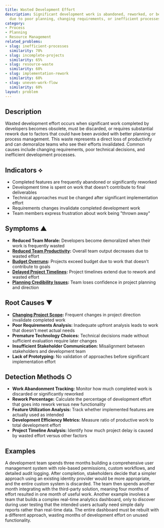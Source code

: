 ```yaml
---
title: Wasted Development Effort
description: Significant development work is abandoned, reworked, or becomes obsolete
  due to poor planning, changing requirements, or inefficient processes.
category:
- Process
- Planning
- Resource Management
related_problems:
- slug: inefficient-processes
  similarity: 70%
- slug: incomplete-projects
  similarity: 65%
- slug: resource-waste
  similarity: 60%
- slug: implementation-rework
  similarity: 60%
- slug: uneven-work-flow
  similarity: 60%
layout: problem
---
```


## Description

Wasted development effort occurs when significant work completed by developers becomes obsolete, must be discarded, or requires substantial rework due to factors that could have been avoided with better planning or process management. This waste represents a direct loss of productivity and can demoralize teams who see their efforts invalidated. Common causes include changing requirements, poor technical decisions, and inefficient development processes.

## Indicators ⟡

- Completed features are frequently abandoned or significantly reworked
- Development time is spent on work that doesn't contribute to final deliverables
- Technical approaches must be changed after significant implementation effort
- Requirements changes invalidate completed development work
- Team members express frustration about work being "thrown away"

## Symptoms ▲

- **Reduced Team Morale:** Developers become demoralized when their work is frequently wasted
- **[Reduced Team Productivity](reduced-team-productivity.md):** Overall team output decreases due to wasted effort
- **[Budget Overruns](budget-overruns.md):** Projects exceed budget due to work that doesn't contribute to goals
- **[Delayed Project Timelines](delayed-project-timelines.md):** Project timelines extend due to rework and wasted effort
- **[Planning Credibility Issues](planning-credibility-issues.md):** Team loses confidence in project planning and direction

## Root Causes ▼

- **[Changing Project Scope](changing-project-scope.md):** Frequent changes in project direction invalidate completed work
- **Poor Requirements Analysis:** Inadequate upfront analysis leads to work that doesn't meet actual needs
- **Premature Technology Choices:** Technical decisions made without sufficient evaluation require later changes
- **Insufficient Stakeholder Communication:** Misalignment between stakeholders and development team
- **Lack of Prototyping:** No validation of approaches before significant implementation effort

## Detection Methods ○

- **Work Abandonment Tracking:** Monitor how much completed work is discarded or significantly reworked
- **Rework Percentage:** Calculate the percentage of development effort that goes into rework versus new functionality
- **Feature Utilization Analysis:** Track whether implemented features are actually used as intended
- **Development Efficiency Metrics:** Measure ratio of productive work to total development effort
- **Project Timeline Analysis:** Identify how much project delay is caused by wasted effort versus other factors

## Examples

A development team spends three months building a comprehensive user management system with role-based permissions, custom workflows, and detailed audit logging. After completion, stakeholders decide that a simpler approach using an existing identity provider would be more appropriate, and the entire custom system is discarded. The team then spends another month integrating with the third-party solution, meaning four months of effort resulted in one month of useful work. Another example involves a team that builds a complex real-time analytics dashboard, only to discover during user testing that the intended users actually need simple daily reports rather than real-time data. The entire dashboard must be rebuilt with a different approach, wasting months of development effort on unused functionality.